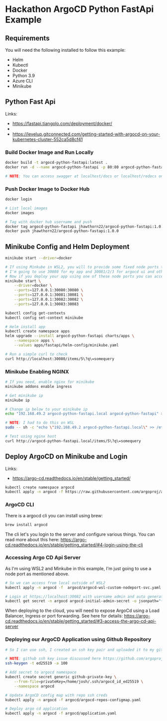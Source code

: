 # Hackathon ArgoCD Python FastApi Example

## Requirements

You will need the following installed to follow this example:
- Helm
- Kubectl
- Docker
- Python 3.9
- Azure CLI
- Minikube

## Python Fast Api
Links:
- https://fastapi.tiangolo.com/deployment/docker/
- 
- https://levelup.gitconnected.com/getting-started-with-argocd-on-your-kubernetes-cluster-552ca5d8cf41

### Build Docker Image and Run Locally
```bash
docker build -t argocd-python-fastapi:latest .
docker run -d --name argocd-python-fastapi -p 80:80 argocd-python-fastapi:latest

# NOTE: You can access swagger at localhost/docs or localhost/redocs once container is running
```

### Push Docker Image to Docker Hub
```bash
docker login

# List local images
docker images

# Tag with docker hub username and push
docker tag argocd-python-fastapi jhawthorn22/argocd-python-fastapi:1.0.0
docker push jhawthorn22/argocd-python-fastapi:1.0.0
```


## Minikube Config and Helm Deployment
```bash
minikube start --driver=docker

# If using Minkube in WSL2, you will to provide some fixed node ports to access from local
# I'm going to use 30080 for my app and 30081/2/3 for argocd ui and other things!
# Now if you deploy your app using one of these node ports you can access from local :)
minikube start \
    --driver=docker \
    --ports=127.0.0.1:30080:30080 \
    --ports=127.0.0.1:30081:30081 \
    --ports=127.0.0.1:30082:30082 \
    --ports=127.0.0.1:30083:30083

kubectl config get-contexts
kubectl config set-context minikube

# Helm install app
kubectl create namespace apps
helm upgrade --install argocd-python-fastapi charts/apps \
    --namespace apps \
    --values apps/fastapi/helm-config/minikube.yaml

# Run a simple curl to check
curl http://localhost:30080/items/5\?q\=somequery
```

### Minikube Enabling NGINX
```bash
# If you need, enable nginx for minikube
minikube addons enable ingress

# Get minikube ip
minikube ip

# Change ip below to your minikube ip
echo "192.168.49.2 argocd-python-fastapi.local argocd-python-fastapi" >> /etc/hosts

# NOTE: I had to do this on WSL
sudo -- sh -c "echo \"192.168.49.2 argocd-python-fastapi.local\" >> /etc/hosts"

# Test using nginx host
curl http://argocd-python-fastapi.local/items/5\?q\=somequery
```

## Deploy ArgoCD on Minikube and Login

Links: 
- https://argo-cd.readthedocs.io/en/stable/getting_started/

```bash
kubectl create namespace argocd
kubectl apply -n argocd -f https://raw.githubusercontent.com/argoproj/argo-cd/stable/manifests/install.yaml
```

### ArgoCD CLI

There is a argocd cli you can install using brew:
```bash
brew install argocd
```

The cli let's you login to the server and configure various things. You can read more about this here: https://argo-cd.readthedocs.io/en/stable/getting_started/#4-login-using-the-cli

### Accessing Argo CD Api Server

As I'm using WSL2 and Minkube in this example, I'm just going to use a node port as mentioned above.
```bash
# So we can access from local outside of WSL2
kubectl apply -n argocd -f  argocd/argocd-wsl-custom-nodeport-svc.yaml

# Login at https://localhost:30082 with username admin and auto generated secret which you can get running:
kubectl get secret -n argocd argocd-initial-admin-secret -o jsonpath="{.data.password}" | base64 -d; echo
```

When deploying to the cloud, you will need to expose ArgoCd using a Load Balancer, Ingress or port forwarding. See here for details: https://argo-cd.readthedocs.io/en/stable/getting_started/#3-access-the-argo-cd-api-server

### Deploying our ArgoCD Application using Github Repository

```bash
# So I can use ssh, I created an ssh key pair and uploaded it to my github account. I created a k8s secret so we can reference this in our argocd application manifest when defining repositories

# NOTE: github ssh key issue discussed here https://github.com/argoproj/argo-cd/issues/7600
ssh-keygen -t ed25519 -a 100

# Add secret to argocd namespace
kubectl create secret generic github-private-key \
    --from-file=privateKey=/home/josh/.ssh/argocd_id_ed25519 \
    --namespace argocd

# Update ArgoCD config map with repo ssh creds
kubectl apply -n argocd -f argocd/argocd-repos-configmap.yaml

# Deploy argo cd application
kubectl apply -n argocd -f argocd/application.yaml
```

